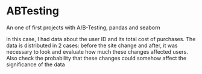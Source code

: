 # ABTesting
An one of first projects with A/B-Testing, pandas and seaborn

in this case, I had data about the user ID and its total cost of purchases.  The data is distributed in 2 cases: before the site change and after, it was necessary 
to look and evaluate how much these changes affected users. Also check the probability that these changes could somehow affect the significance of the data
